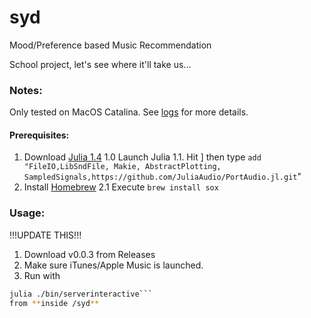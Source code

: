 # syd

Mood/Preference based Music Recommendation

School project, let's see where it'll take us...

### Notes:

Only tested on MacOS Catalina.
See [logs](/logs) for more details.

#### Prerequisites:

1. Download [Julia 1.4](https://julialang.org/downloads/)
    1.0  Launch Julia
    1.1. Hit ] then type `add "FileIO,LibSndFile, Makie, AbstractPlotting, SampledSignals,https://github.com/JuliaAudio/PortAudio.jl.git`"
2. Install [Homebrew](https://brew.sh)
    2.1  Execute `brew install sox`

### Usage:

!!!UPDATE THIS!!!
1. Download v0.0.3 from Releases
2. Make sure iTunes/Apple Music is launched.
3. Run with 
```bash
julia ./bin/serverinteractive```
from **inside /syd**
